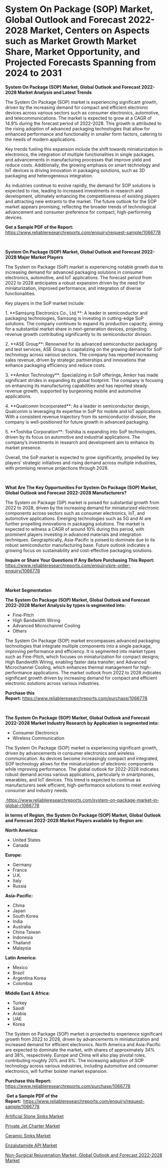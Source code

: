 <p><h1>System On Package (SOP) Market, Global Outlook and Forecast 2022-2028 Market, Centers on Aspects such as Market Growth Market Share, Market Opportunity, and Projected Forecasts Spanning from 2024 to 2031</h1></p><p><strong>System On Package (SOP) Market, Global Outlook and Forecast 2022-2028 Market Analysis and Latest Trends</strong></p>
<p><p>The System On Package (SOP) market is experiencing significant growth, driven by the increasing demand for compact and efficient electronic devices across various sectors such as consumer electronics, automotive, and telecommunications. The market is expected to grow at a CAGR of 14.9% during the forecast period of 2022-2028. This growth is attributed to the rising adoption of advanced packaging technologies that allow for enhanced performance and functionality in smaller form factors, catering to the needs of modern applications.</p><p>Key trends fueling this expansion include the shift towards miniaturization in electronics, the integration of multiple functionalities in single packages, and advancements in manufacturing processes that improve yield and reduce costs. Additionally, the growing emphasis on smart technology and IoT devices is driving innovation in packaging solutions, such as 3D packaging and heterogeneous integration. </p><p>As industries continue to evolve rapidly, the demand for SOP solutions is expected to rise, leading to increased investments in research and development, ultimately enhancing the competitiveness of existing players and attracting new entrants to the market. The future outlook for the SOP market appears promising, reflecting the broader trends of technological advancement and consumer preference for compact, high-performing devices.</p></p>
<p><strong>Get a Sample PDF of the Report:&nbsp;</strong> <a href="https://www.reliableresearchreports.com/enquiry/request-sample/1066778">https://www.reliableresearchreports.com/enquiry/request-sample/1066778</a></p>
<p>&nbsp;</p>
<p><strong>System On Package (SOP) Market, Global Outlook and Forecast 2022-2028 Major Market Players</strong></p>
<p><p>The System on Package (SoP) market is experiencing notable growth due to increasing demand for advanced packaging solutions in consumer electronics, automotive, and IoT applications. The forecast period from 2022 to 2028 anticipates a robust expansion driven by the need for miniaturization, improved performance, and integration of diverse functionalities.</p><p>Key players in the SoP market include:</p><p>1. **Samsung Electronics Co., Ltd.**: A leader in semiconductor and packaging technologies, Samsung is investing in cutting-edge SoP solutions. The company continues to expand its production capacity, aiming for a substantial market share in next-generation devices, projecting revenue growth contributing significantly to its semiconductor division.</p><p>2. **ASE Group**: Renowned for its advanced semiconductor packaging and test services, ASE Group is capitalizing on the growing demand for SoP technology across various sectors. The company has reported increasing sales revenue, driven by strategic partnerships and innovations that enhance packaging efficiency and reduce costs.</p><p>3. **Amkor Technology**: Specializing in SoP offerings, Amkor has made significant strides in expanding its global footprint. The company is focusing on enhancing its manufacturing capabilities and has reported steady revenue growth, supported by burgeoning mobile and automotive applications.</p><p>4. **Qualcomm Incorporated**: As a leader in semiconductor design, Qualcomm is leveraging its expertise in SoP for mobile and IoT applications. With a consistent revenue trajectory from its semiconductor division, the company is well-positioned for future growth in advanced packaging.</p><p>5. **Toshiba Corporation**: Toshiba is expanding into SoP technologies, driven by its focus on automotive and industrial applications. The company’s investments in research and development aim to enhance its market presence.</p><p>Overall, the SoP market is expected to grow significantly, propelled by key players’ strategic initiatives and rising demand across multiple industries, with promising revenue projections through 2028.</p></p>
<p>&nbsp;</p>
<p><strong>What Are The Key Opportunities For System On Package (SOP) Market, Global Outlook and Forecast 2022-2028 Manufacturers?</strong></p>
<p><p>The System on Package (SiP) market is poised for substantial growth from 2022 to 2028, driven by the increasing demand for miniaturized electronic components across sectors such as consumer electronics, IoT, and automotive applications. Emerging technologies such as 5G and AI are further propelling innovations in packaging solutions. The market is expected to witness a CAGR of around 10% during this period, with prominent players investing in advanced materials and integration techniques. Geographically, Asia-Pacific is poised to dominate due to its robust semiconductor manufacturing base. Future outlook indicates a growing focus on sustainability and cost-effective packaging solutions.</p></p>
<p><strong>Inquire or Share Your Questions If Any Before Purchasing This Report:</strong> <a href="https://www.reliableresearchreports.com/enquiry/pre-order-enquiry/1066778">https://www.reliableresearchreports.com/enquiry/pre-order-enquiry/1066778</a></p>
<p>&nbsp;</p>
<p><strong>Market Segmentation</strong></p>
<p><strong>The System On Package (SOP) Market, Global Outlook and Forecast 2022-2028 Market Analysis by types is segmented into:</strong></p>
<p><ul><li>Fine-Pitch</li><li>High Bandwidth Wiring</li><li>Advanced Microchannel Cooling</li><li>Others</li></ul></p>
<p><p>The System On Package (SOP) market encompasses advanced packaging technologies that integrate multiple components into a single package, improving performance and efficiency. It is segmented into market types such as Fine-Pitch, which focuses on miniaturization for compact designs; High Bandwidth Wiring, enabling faster data transfer; and Advanced Microchannel Cooling, which enhances thermal management for high-performance applications. The market outlook from 2022 to 2028 indicates significant growth driven by increasing demand for compact and efficient electronic solutions across various industries.</p></p>
<p><strong>Purchase this Report:&nbsp;</strong><a href="https://www.reliableresearchreports.com/purchase/1066778">https://www.reliableresearchreports.com/purchase/1066778</a></p>
<p>&nbsp;</p>
<p><strong>The System On Package (SOP) Market, Global Outlook and Forecast 2022-2028 Market Industry Research by Application is segmented into:</strong></p>
<p><ul><li>Consumer Electronics</li><li>Wireless Communication</li></ul></p>
<p><p>The System On Package (SOP) market is experiencing significant growth, driven by advancements in consumer electronics and wireless communication. As devices become increasingly compact and integrated, SOP technology allows for the miniaturization of electronic components while improving performance. The global outlook for 2022-2028 indicates robust demand across various applications, particularly in smartphones, wearables, and IoT devices. This trend is expected to continue as manufacturers seek efficient, high-performance solutions to meet evolving consumer and industry needs.</p></p>
<p><a href="https://www.reliableresearchreports.com/system-on-package-market-in-global-r1066778">&nbsp;https://www.reliableresearchreports.com/system-on-package-market-in-global-r1066778</a></p>
<p><strong>In terms of Region, the System On Package (SOP) Market, Global Outlook and Forecast 2022-2028 Market Players available by Region are:</strong></p>
<p>
    <p> <strong> North America: </strong>
        <ul>
            <li>United States</li>
            <li>Canada</li>
        </ul>
        </p> 
    <p> <strong> Europe: </strong>
        <ul>
            <li>Germany</li>
            <li>France</li>
            <li>U.K.</li>
            <li>Italy</li>
            <li>Russia</li>
        </ul>
        </p> 
    <p> <strong> Asia-Pacific: </strong>
        <ul>
            <li>China</li>
            <li>Japan</li>
            <li>South Korea</li>
            <li>India</li>
            <li>Australia</li>
            <li>China Taiwan</li>
            <li>Indonesia</li>
            <li>Thailand</li>
            <li>Malaysia</li>
        </ul>
        </p> 
    <p> <strong> Latin America: </strong>
        <ul>
            <li>Mexico</li>
            <li>Brazil</li>
            <li>Argentina Korea</li>
            <li>Colombia</li>
        </ul>
        </p> 
    <p> <strong> Middle East & Africa: </strong>
        <ul>
            <li>Turkey</li>
            <li>Saudi</li>
            <li>Arabia</li>
            <li>UAE</li>
            <li>Korea</li>
        </ul>
    </p>
    </p>
<p><p>The System on Package (SOP) market is projected to experience significant growth from 2022 to 2028, driven by advancements in miniaturization and increased demand for efficient electronics. North America and Asia-Pacific are expected to dominate the market, with shares of approximately 34% and 38%, respectively. Europe and China will also play pivotal roles, contributing roughly 20% and 8%. The increasing adoption of SOP technology across various industries, including automotive and consumer electronics, will further bolster market expansion.</p></p>
<p><strong>Purchase this Report: </strong><a href="https://www.reliableresearchreports.com/purchase/1066778">https://www.reliableresearchreports.com/purchase/1066778</a></p>
<p>&nbsp;<strong>Get a Sample PDF of the Report:&nbsp;&nbsp;</strong><a href="https://www.reliableresearchreports.com/enquiry/request-sample/1066778">https://www.reliableresearchreports.com/enquiry/request-sample/1066778</a></p>
<p><strong></strong></p>
<p><p><a href="https://medium.com/@dorothybrooks53/the-artificial-stone-sinks-market-has-experienced-impressive-growth-in-recent-years-expanding-f4faaee7617f">Artificial Stone Sinks Market</a></p><p><a href="https://www.linkedin.com/pulse/exploring-private-jet-charter-market-dynamics-global-trends-future-wt00e?trackingId=UMQtph8CRJqdmUTqXfzrmg%3D%3D">Private Jet Charter Market</a></p><p><a href="https://medium.com/@dorothybrooks53/the-ceramic-sinks-market-industry-provides-a-comprehensive-and-current-analysis-of-the-sector-befc85d5ef8b">Ceramic Sinks Market</a></p><p><a href="https://issuu.com/reportprime-2/docs/enzalutamide-api-market-size-2030.p_11933d618ed3e1">Enzalutamide API Market</a></p><p><a href="https://github.com/AshikRahman665/Market-Research-Report-List-1/blob/main/non-surgical-rejuvenation-market-global-outlook-and-forecast-2022-2028-market.md">Non-Surgical Rejuvenation Market, Global Outlook and Forecast 2022-2028 Market</a></p></p>